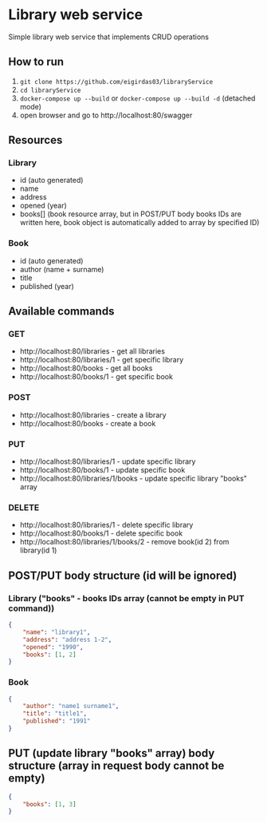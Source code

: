 # Library web service
Simple library web service that implements CRUD operations 

## How to run
1. `git clone https://github.com/eigirdas03/libraryService`
2. `cd libraryService`
3. `docker-compose up --build` or `docker-compose up --build -d` (detached mode)
4. open browser and go to http://localhost:80/swagger
   

## Resources

### Library
* id (auto generated)
* name
* address
* opened (year)
* books[] (book resource array, but in POST/PUT body books IDs are written here, book object is automatically added to array by specified ID)

### Book

* id (auto generated)
* author (name + surname)
* title
* published (year)

## Available commands

### GET
* http://localhost:80/libraries - get all libraries
* http://localhost:80/libraries/1 - get specific library
* http://localhost:80/books - get all books
* http://localhost:80/books/1 - get specific book

### POST
* http://localhost:80/libraries - create a library
* http://localhost:80/books - create a book

### PUT
* http://localhost:80/libraries/1 - update specific library
* http://localhost:80/books/1 - update specific book
* http://localhost:80/libraries/1/books - update specific library "books" array

### DELETE
* http://localhost:80/libraries/1 - delete specific library
* http://localhost:80/books/1 - delete specific book
* http://localhost:80/libraries/1/books/2 - remove book(id 2) from library(id 1)


## POST/PUT body structure (id will be ignored)

### Library ("books" - books IDs array (cannot be empty in PUT command))
```json
{
    "name": "library1",
    "address": "address 1-2",
    "opened": "1990",
    "books": [1, 2]
}
```

### Book
```json
{
    "author": "name1 surname1",
    "title": "title1",
    "published": "1991"
}
```

## PUT (update library "books" array) body structure (array in request body cannot be empty)
```json
{
    "books": [1, 3]
}
```
